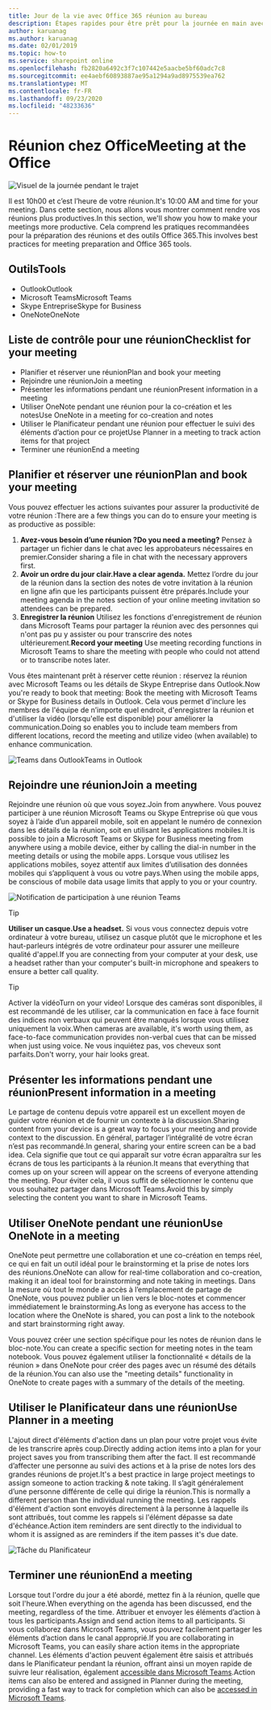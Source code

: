 ```yaml
---
title: Jour de la vie avec Office 365 réunion au bureau
description: Étapes rapides pour être prêt pour la journée en main avec Office 365
author: karuanag
ms.author: karuanag
ms.date: 02/01/2019
ms.topic: how-to
ms.service: sharepoint online
ms.openlocfilehash: fb2820a6492c3f7c107442e5aacbe5bf60adc7c8
ms.sourcegitcommit: ee4aebf60893887ae95a1294a9ad8975539ea762
ms.translationtype: MT
ms.contentlocale: fr-FR
ms.lasthandoff: 09/23/2020
ms.locfileid: "48233636"
---
```

# <a name="meeting-at-the-office"></a><span data-ttu-id="f1f11-103">Réunion chez Office</span><span class="sxs-lookup"><span data-stu-id="f1f11-103">Meeting at the Office</span></span>

![Visuel de la journée pendant le trajet](media/ditl_meeting.png)

<span data-ttu-id="f1f11-105">Il est 10h00 et c’est l’heure de votre réunion.</span><span class="sxs-lookup"><span data-stu-id="f1f11-105">It's 10:00 AM and time for your meeting.</span></span> <span data-ttu-id="f1f11-106">Dans cette section, nous allons vous montrer comment rendre vos réunions plus productives.</span><span class="sxs-lookup"><span data-stu-id="f1f11-106">In this section, we'll show you how to make your meetings more productive.</span></span>  <span data-ttu-id="f1f11-107">Cela comprend les pratiques recommandées pour la préparation des réunions et des outils Office 365.</span><span class="sxs-lookup"><span data-stu-id="f1f11-107">This involves best practices for meeting preparation and Office 365 tools.</span></span>  

## <a name="tools"></a><span data-ttu-id="f1f11-108">Outils</span><span class="sxs-lookup"><span data-stu-id="f1f11-108">Tools</span></span>
- <span data-ttu-id="f1f11-109">Outlook</span><span class="sxs-lookup"><span data-stu-id="f1f11-109">Outlook</span></span>
- <span data-ttu-id="f1f11-110">Microsoft Teams</span><span class="sxs-lookup"><span data-stu-id="f1f11-110">Microsoft Teams</span></span>
- <span data-ttu-id="f1f11-111">Skype Entreprise</span><span class="sxs-lookup"><span data-stu-id="f1f11-111">Skype for Business</span></span>
- <span data-ttu-id="f1f11-112">OneNote</span><span class="sxs-lookup"><span data-stu-id="f1f11-112">OneNote</span></span>

## <a name="checklist-for-your-meeting"></a><span data-ttu-id="f1f11-113">Liste de contrôle pour une réunion</span><span class="sxs-lookup"><span data-stu-id="f1f11-113">Checklist for your meeting</span></span>
- <span data-ttu-id="f1f11-114">Planifier et réserver une réunion</span><span class="sxs-lookup"><span data-stu-id="f1f11-114">Plan and book your meeting</span></span>
- <span data-ttu-id="f1f11-115">Rejoindre une réunion</span><span class="sxs-lookup"><span data-stu-id="f1f11-115">Join a meeting</span></span>
- <span data-ttu-id="f1f11-116">Présenter les informations pendant une réunion</span><span class="sxs-lookup"><span data-stu-id="f1f11-116">Present information in a meeting</span></span>
- <span data-ttu-id="f1f11-117">Utiliser OneNote pendant une réunion pour la co-création et les notes</span><span class="sxs-lookup"><span data-stu-id="f1f11-117">Use OneNote in a meeting for co-creation and notes</span></span>
- <span data-ttu-id="f1f11-118">Utiliser le Planificateur pendant une réunion pour effectuer le suivi des éléments d’action pour ce projet</span><span class="sxs-lookup"><span data-stu-id="f1f11-118">Use Planner in a meeting to track action items for that project</span></span>
- <span data-ttu-id="f1f11-119">Terminer une réunion</span><span class="sxs-lookup"><span data-stu-id="f1f11-119">End a meeting</span></span>
 
## <a name="plan-and-book-your-meeting"></a><span data-ttu-id="f1f11-120">Planifier et réserver une réunion</span><span class="sxs-lookup"><span data-stu-id="f1f11-120">Plan and book your meeting</span></span>
<span data-ttu-id="f1f11-121">Vous pouvez effectuer les actions suivantes pour assurer la productivité de votre réunion :</span><span class="sxs-lookup"><span data-stu-id="f1f11-121">There are a few things you can do to ensure your meeting is as productive as possible:</span></span>

1. <span data-ttu-id="f1f11-122">**Avez-vous besoin d’une réunion ?**</span><span class="sxs-lookup"><span data-stu-id="f1f11-122">**Do you need a meeting?**</span></span> <span data-ttu-id="f1f11-123">Pensez à partager un fichier dans le chat avec les approbateurs nécessaires en premier.</span><span class="sxs-lookup"><span data-stu-id="f1f11-123">Consider sharing a file in chat with the necessary approvers first.</span></span>  
1. <span data-ttu-id="f1f11-124">**Avoir un ordre du jour clair.**</span><span class="sxs-lookup"><span data-stu-id="f1f11-124">**Have a clear agenda.**</span></span>  <span data-ttu-id="f1f11-125">Mettez l’ordre du jour de la réunion dans la section des notes de votre invitation à la réunion en ligne afin que les participants puissent être préparés.</span><span class="sxs-lookup"><span data-stu-id="f1f11-125">Include your meeting agenda in the notes section of your online meeting invitation so attendees can be prepared.</span></span>
1. <span data-ttu-id="f1f11-126">**Enregistrer la réunion**  Utilisez les fonctions d'enregistrement de réunion dans Microsoft Teams pour partager la réunion avec des personnes qui n'ont pas pu y assister ou pour transcrire des notes ultérieurement.</span><span class="sxs-lookup"><span data-stu-id="f1f11-126">**Record your meeting**  Use meeting recording functions in Microsoft Teams to share the meeting with people who could not attend or to transcribe notes later.</span></span>  

<span data-ttu-id="f1f11-127">Vous êtes maintenant prêt à réserver cette réunion : réservez la réunion avec Microsoft Teams ou les détails de Skype Entreprise dans Outlook.</span><span class="sxs-lookup"><span data-stu-id="f1f11-127">Now you're ready to book that meeting:  Book the meeting with Microsoft Teams or Skype for Business details in Outlook.</span></span> <span data-ttu-id="f1f11-128">Cela vous permet d'inclure les membres de l'équipe de n’importe quel endroit, d'enregistrer la réunion et d'utiliser la vidéo (lorsqu'elle est disponible) pour améliorer la communication.</span><span class="sxs-lookup"><span data-stu-id="f1f11-128">Doing so enables you to include team members from different locations, record the meeting and utilize video (when available) to enhance communication.</span></span> 

![<span data-ttu-id="f1f11-129">Teams dans Outlook</span><span class="sxs-lookup"><span data-stu-id="f1f11-129">Teams in Outlook</span></span> ](media/ditl_teamsoutlook.png)

## <a name="join-a-meeting"></a><span data-ttu-id="f1f11-130">Rejoindre une réunion</span><span class="sxs-lookup"><span data-stu-id="f1f11-130">Join a meeting</span></span>
<span data-ttu-id="f1f11-131">Rejoindre une réunion où que vous soyez.</span><span class="sxs-lookup"><span data-stu-id="f1f11-131">Join from anywhere.</span></span> <span data-ttu-id="f1f11-132">Vous pouvez participer à une réunion Microsoft Teams ou Skype Entreprise où que vous soyez à l’aide d’un appareil mobile, soit en appelant le numéro de connexion dans les détails de la réunion, soit en utilisant les applications mobiles.</span><span class="sxs-lookup"><span data-stu-id="f1f11-132">It is possible to join a Microsoft Teams or Skype for Business meeting from anywhere using a mobile device, either by calling the dial-in number in the meeting details or using the mobile apps.</span></span> <span data-ttu-id="f1f11-133">Lorsque vous utilisez les applications mobiles, soyez attentif aux limites d’utilisation des données mobiles qui s’appliquent à vous ou votre pays.</span><span class="sxs-lookup"><span data-stu-id="f1f11-133">When using the mobile apps, be conscious of mobile data usage limits that apply to you or your country.</span></span>

![Notification de participation à une réunion Teams](media/ditl_teamsjoin.png)

> [!TIP]
> <span data-ttu-id="f1f11-135">**Utiliser un casque.**</span><span class="sxs-lookup"><span data-stu-id="f1f11-135">**Use a headset.**</span></span> <span data-ttu-id="f1f11-136">Si vous vous connectez depuis votre ordinateur à votre bureau, utilisez un casque plutôt que le microphone et les haut-parleurs intégrés de votre ordinateur pour assurer une meilleure qualité d'appel.</span><span class="sxs-lookup"><span data-stu-id="f1f11-136">If you are connecting from your computer at your desk, use a headset rather than your computer's built-in microphone and speakers to ensure a better call quality.</span></span>

> [!TIP]
> <span data-ttu-id="f1f11-137">Activer la vidéo</span><span class="sxs-lookup"><span data-stu-id="f1f11-137">Turn on your video!</span></span> <span data-ttu-id="f1f11-138">Lorsque des caméras sont disponibles, il est recommandé de les utiliser, car la communication en face à face fournit des indices non verbaux qui peuvent être manqués lorsque vous utilisez uniquement la voix.</span><span class="sxs-lookup"><span data-stu-id="f1f11-138">When cameras are available, it's worth using them, as face-to-face communication provides non-verbal cues that can be missed when just using voice.</span></span> <span data-ttu-id="f1f11-139">Ne vous inquiétez pas, vos cheveux sont parfaits.</span><span class="sxs-lookup"><span data-stu-id="f1f11-139">Don't worry, your hair looks great.</span></span> 

## <a name="present-information-in-a-meeting"></a><span data-ttu-id="f1f11-140">Présenter les informations pendant une réunion</span><span class="sxs-lookup"><span data-stu-id="f1f11-140">Present information in a meeting</span></span>
<span data-ttu-id="f1f11-141">Le partage de contenu depuis votre appareil est un excellent moyen de guider votre réunion et de fournir un contexte à la discussion.</span><span class="sxs-lookup"><span data-stu-id="f1f11-141">Sharing content from your device is a great way to focus your meeting and provide context to the discussion.</span></span> <span data-ttu-id="f1f11-142">En général, partager l’intégralité de votre écran n’est pas recommandé.</span><span class="sxs-lookup"><span data-stu-id="f1f11-142">In general, sharing your entire screen can be a bad idea.</span></span> <span data-ttu-id="f1f11-143">Cela signifie que tout ce qui apparaît sur votre écran apparaîtra sur les écrans de tous les participants à la réunion.</span><span class="sxs-lookup"><span data-stu-id="f1f11-143">It means that everything that comes up on your screen will appear on the screens of everyone attending the meeting.</span></span> <span data-ttu-id="f1f11-144">Pour éviter cela, il vous suffit de sélectionner le contenu que vous souhaitez partager dans Microsoft Teams.</span><span class="sxs-lookup"><span data-stu-id="f1f11-144">Avoid this by simply selecting the content you want to share in Microsoft Teams.</span></span> 

## <a name="use-onenote-in-a-meeting"></a><span data-ttu-id="f1f11-145">Utiliser OneNote pendant une réunion</span><span class="sxs-lookup"><span data-stu-id="f1f11-145">Use OneNote in a meeting</span></span>
<span data-ttu-id="f1f11-146">OneNote peut permettre une collaboration et une co-création en temps réel, ce qui en fait un outil idéal pour le brainstorming et la prise de notes lors des réunions.</span><span class="sxs-lookup"><span data-stu-id="f1f11-146">OneNote can allow for real-time collaboration and co-creation, making it an ideal tool for brainstorming and note taking in meetings.</span></span> <span data-ttu-id="f1f11-147">Dans la mesure où tout le monde a accès à l’emplacement de partage de OneNote, vous pouvez publier un lien vers le bloc-notes et commencer immédiatement le brainstorming.</span><span class="sxs-lookup"><span data-stu-id="f1f11-147">As long as everyone has access to the location where the OneNote is shared, you can post a link to the notebook and start brainstorming right away.</span></span>

<span data-ttu-id="f1f11-148">Vous pouvez créer une section spécifique pour les notes de réunion dans le bloc-note.</span><span class="sxs-lookup"><span data-stu-id="f1f11-148">You can create a specific section for meeting notes in the team notebook.</span></span> <span data-ttu-id="f1f11-149">Vous pouvez également utiliser la fonctionnalité « détails de la réunion » dans OneNote pour créer des pages avec un résumé des détails de la réunion.</span><span class="sxs-lookup"><span data-stu-id="f1f11-149">You can also use the "meeting details" functionality in OneNote to create pages with a summary of the details of the meeting.</span></span>

## <a name="use-planner-in-a-meeting"></a><span data-ttu-id="f1f11-150">Utiliser le Planificateur dans une réunion</span><span class="sxs-lookup"><span data-stu-id="f1f11-150">Use Planner in a meeting</span></span>
<span data-ttu-id="f1f11-151">L'ajout direct d'éléments d'action dans un plan pour votre projet vous évite de les transcrire après coup.</span><span class="sxs-lookup"><span data-stu-id="f1f11-151">Directly adding action items into a plan for your project saves you from transcribing them after the fact.</span></span> <span data-ttu-id="f1f11-152">Il est recommandé d’affecter une personne au suivi des actions et à la prise de notes lors des grandes réunions de projet.</span><span class="sxs-lookup"><span data-stu-id="f1f11-152">It's a best practice in large project meetings to assign someone to action tracking & note taking.</span></span> <span data-ttu-id="f1f11-153">Il s’agit généralement d’une personne différente de celle qui dirige la réunion.</span><span class="sxs-lookup"><span data-stu-id="f1f11-153">This is normally a different person than the individual running the meeting.</span></span> <span data-ttu-id="f1f11-154">Les rappels d'élément d'action sont envoyés directement à la personne à laquelle ils sont attribués, tout comme les rappels si l'élément dépasse sa date d'échéance.</span><span class="sxs-lookup"><span data-stu-id="f1f11-154">Action item reminders are sent directly to the individual to whom it is assigned as are reminders if the item passes it's due date.</span></span> 

![Tâche du Planificateur](media/ditl_task.png)

## <a name="end-a-meeting"></a><span data-ttu-id="f1f11-156">Terminer une réunion</span><span class="sxs-lookup"><span data-stu-id="f1f11-156">End a meeting</span></span>
<span data-ttu-id="f1f11-157">Lorsque tout l'ordre du jour a été abordé, mettez fin à la réunion, quelle que soit l'heure.</span><span class="sxs-lookup"><span data-stu-id="f1f11-157">When everything on the agenda has been discussed, end the meeting, regardless of the time.</span></span> <span data-ttu-id="f1f11-158">Attribuer et envoyer les éléments d’action à tous les participants.</span><span class="sxs-lookup"><span data-stu-id="f1f11-158">Assign and send action items to all participants.</span></span> <span data-ttu-id="f1f11-159">Si vous collaborez dans Microsoft Teams, vous pouvez facilement partager les éléments d’action dans le canal approprié.</span><span class="sxs-lookup"><span data-stu-id="f1f11-159">If you are collaborating in Microsoft Teams, you can easily share action items in the appropriate channel.</span></span> <span data-ttu-id="f1f11-160">Les éléments d'action peuvent également être saisis et attribués dans le Planificateur pendant la réunion, offrant ainsi un moyen rapide de suivre leur réalisation, également [accessible dans Microsoft Teams](https://support.office.com/article/use-planner-in-microsoft-teams-62798a9f-e8f7-4722-a700-27dd28a06ee0).</span><span class="sxs-lookup"><span data-stu-id="f1f11-160">Action items can also be entered and assigned in Planner during the meeting, providing a fast way to track for completion which can also be [accessed in Microsoft Teams](https://support.office.com/article/use-planner-in-microsoft-teams-62798a9f-e8f7-4722-a700-27dd28a06ee0).</span></span> 
